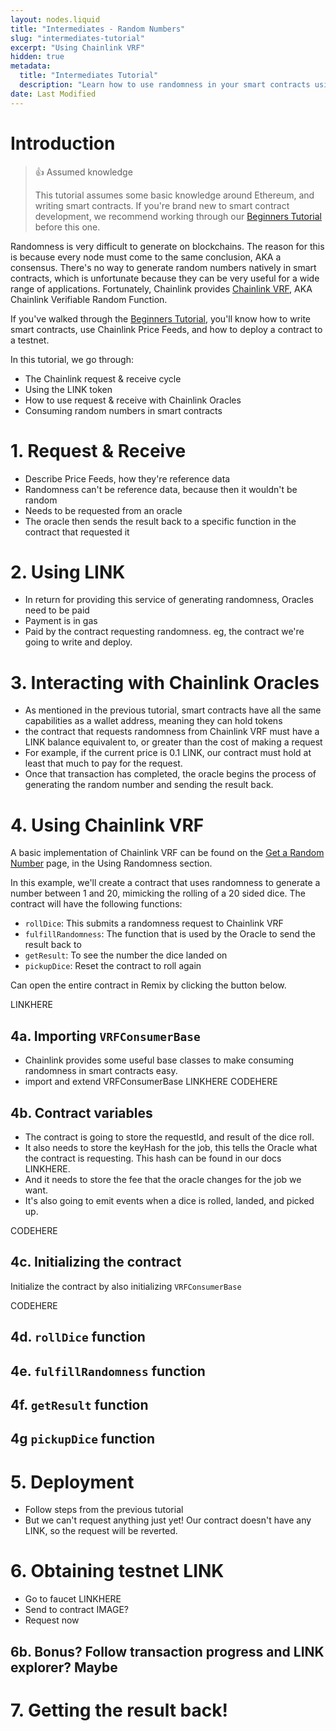 ```yaml
---
layout: nodes.liquid
title: "Intermediates - Random Numbers"
slug: "intermediates-tutorial"
excerpt: "Using Chainlink VRF"
hidden: true
metadata: 
  title: "Intermediates Tutorial"
  description: "Learn how to use randomness in your smart contracts using Chainlink VRF."
date: Last Modified
---
```

# Introduction

> 👍 Assumed knowledge
>
> This tutorial assumes some basic knowledge around Ethereum, and writing smart contracts. If you're brand new to smart contract development, we recommend working through our [Beginners Tutorial](doc:beginners-tutorial) before this one.

Randomness is very difficult to generate on blockchains. The reason for this is because every node must come to the same conclusion, AKA a consensus. There's no way to generate random numbers natively in smart contracts, which is unfortunate because they can be very useful for a wide range of applications. Fortunately, Chainlink provides [Chainlink VRF](doc:chainlink-vrf), AKA Chainlink Verifiable Random Function.

If you've walked through the [Beginners Tutorial](doc:beginners-tutorial), you'll know how to write smart contracts, use Chainlink Price Feeds, and how to deploy a contract to a testnet.

In this tutorial, we go through:
- The Chainlink request & receive cycle
- Using the LINK token
- How to use request & receive with Chainlink Oracles
- Consuming random numbers in smart contracts

# 1. Request & Receive

- Describe Price Feeds, how they're reference data
- Randomness can't be reference data, because then it wouldn't be random
- Needs to be requested from an oracle
- The oracle then sends the result back to a specific function in the contract that requested it

# 2. Using LINK

- In return for providing this service of generating randomness, Oracles need to be paid
- Payment is in gas
- Paid by the contract requesting randomness. eg, the contract we're going to write and deploy.

# 3. Interacting with Chainlink Oracles

- As mentioned in the previous tutorial, smart contracts have all the same capabilities as a wallet address, meaning they can hold tokens
- the contract that requests randomness from Chainlink VRF must have a LINK balance equivalent to, or greater than the cost of making a request
- For example, if the current price is 0.1 LINK, our contract must hold at least that much to pay for the request.
- Once that transaction has completed, the oracle begins the process of generating the random number and sending the result back.

# 4. Using Chainlink VRF

A basic implementation of Chainlink VRF can be found on the [Get a Random Number](doc:get-a-random-number) page, in the Using Randomness section.

In this example, we'll create a contract that uses randomness to generate a number between 1 and 20, mimicking the rolling of a 20 sided dice. The contract will have the following functions:
- `rollDice`: This submits a randomness request to Chainlink VRF
- `fulfillRandomness`: The function that is used by the Oracle to send the result back to
- `getResult`: To see the number the dice landed on
- `pickupDice`: Reset the contract to roll again

Can open the entire contract in Remix by clicking the button below.

LINKHERE

## 4a. Importing `VRFConsumerBase`

- Chainlink provides some useful base classes to make consuming randomness in smart contracts easy.
- import and extend VRFConsumerBase LINKHERE
CODEHERE

## 4b. Contract variables

- The contract is going to store the requestId, and result of the dice roll. 
- It also needs to store the keyHash for the job, this tells the Oracle what the contract is requesting. This hash can be found in our docs LINKHERE.
- And it needs to store the fee that the oracle changes for the job we want.
- It's also going to emit events when a dice is rolled, landed, and picked up. 

CODEHERE

## 4c. Initializing the contract

Initialize the contract by also initializing `VRFConsumerBase`

CODEHERE

## 4d. `rollDice` function

## 4e. `fulfillRandomness` function

## 4f. `getResult` function

## 4g `pickupDice` function

# 5. Deployment

-  Follow steps from the previous tutorial
- But we can't request anything just yet! Our contract doesn't have any LINK, so the request will be reverted.

# 6. Obtaining testnet LINK

- Go to faucet LINKHERE
- Send to contract IMAGE?
- Request now

## 6b. Bonus? Follow transaction progress and LINK explorer? Maybe

# 7. Getting the result back!